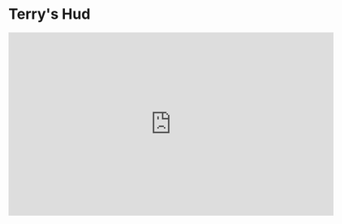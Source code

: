 # Terry's Hud
<iframe width="640" height="360" src="https://miro.com/app/embed/o9J_kqEdj6w=/?" frameborder="0" scrolling="no" allowfullscreen></iframe>
